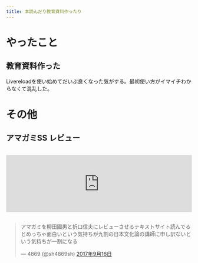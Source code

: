 ```yaml
---
title: 本読んだり教育資料作ったり 
---
```


# やったこと

## 教育資料作った

Livereloadを使い始めてだいぶ良くなった気がする。最初使い方がイマイチわからなくて混乱した。

# その他

## アマガミSS レビュー

<iframe class="hatenablogcard" style="width:100%;height:155px;margin:15px 0;max-width:680px;" title="アマガミSS 第一話 レビュー - The Great Underground Home Page" src="https://hatenablog-parts.com/embed?url=https://clavis.info/wiki/amagami_ss_01" frameborder="0" scrolling="no"></iframe>

<blockquote class="twitter-tweet" data-lang="ja"><p lang="ja" dir="ltr">アマガミを柳田國男と折口信夫にレビューさせるテキストサイト読んでるとめっちゃ面白いという気持ちが九割の日本文化論の講師に申し訳ないという気持ちが一割になる</p>&mdash; 4869 (@sh4869sh) <a href="https://twitter.com/sh4869sh/status/908990192140279815">2017年9月16日</a></blockquote>
<script async src="//platform.twitter.com/widgets.js" charset="utf-8"></script>